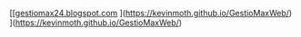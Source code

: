 [[[gestiomax24.blogspot.com](https://kevinmoth.github.io/GestioMaxWeb/)
](https://kevinmoth.github.io/GestioMaxWeb/)
](https://kevinmoth.github.io/GestioMaxWeb/)
